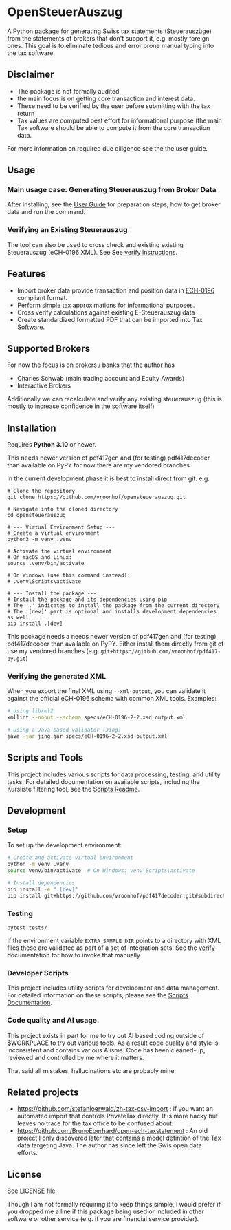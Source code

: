 # OpenSteuerAuszug

A Python package for generating Swiss tax statements (Steuerauszüge) from the statements of brokers that don't support it, e.g. mostly foreign ones.
This goal is to eliminate tedious and error prone manual typing into the tax software.

## Disclaimer

- The package is not formally audited
- the main focus is on getting core transaction and interest data.
- These need to be verified by the user before submitting with the tax return
- Tax values are computed best effort for informational purpose (the main Tax software should be able to compute it from the core transaction data.

For more information on required due diligence see the the user guide.

## Usage

### Main usage case: Generating Steuerauszug from Broker Data

After installing, see the [User Guide](docs/user_guide.md) for preparation steps, how to get broker data and run the command.

### Verifying an Existing Steuerauszug

The tool can also be used to cross check and existing existing Steuerauszug (eCH-0196 XML). See See [verify instructions](docs/verify_existing.mdverify_existing.md).



## Features

- Import broker data provide transaction and position data in [ECH-0196](https://www.ech.ch/de/ech/ech-0196/2.2.0) compliant format.
- Perform simple tax approximations for informational purposes.
- Cross verify calculations against existing E-Steuerauszug data
- Create standardized formatted PDF that can be imported into Tax Software. 

## Supported Brokers

For now the focus is on brokers / banks that the author has 

- Charles Schwab (main trading account and Equity Awards)
- Interactive Brokers
  
Additionally we can recalculate and verify any existing steuerauszug (this is mostly to increase confidence in the software itself)

## Installation

Requires **Python 3.10** or newer.

This needs newer version of pdf417gen and (for testing) pdf417decoder than
available on PyPY for now there are my vendored branches

In the current development phase it is best to install direct from git. e.g.

```console
# Clone the repository
git clone https://github.com/vroonhof/opensteuerauszug.git

# Navigate into the cloned directory
cd opensteuerauszug

# --- Virtual Environment Setup ---
# Create a virtual environment
python3 -m venv .venv

# Activate the virtual environment
# On macOS and Linux:
source .venv/bin/activate

# On Windows (use this command instead):
# .venv\Scripts\activate

# --- Install the package ---
# Install the package and its dependencies using pip
# The '.' indicates to install the package from the current directory
# The '[dev]' part is optional and installs development dependencies as well
pip install .[dev]

```

This package needs a needs newer version of pdf417gen and (for testing) pdf417decoder than available on PyPY. Either install them directly from git ot use my vendored branches (e.g. `git+https://github.com/vroonhof/pdf417-py.git`)

### Verifying the generated XML

When you export the final XML using `--xml-output`, you can validate it
against the official eCH-0196 schema with common XML tools.  Examples:

```bash
# Using libxml2
xmllint --noout --schema specs/eCH-0196-2-2.xsd output.xml

# Using a Java based validator (Jing)
java -jar jing.jar specs/eCH-0196-2-2.xsd output.xml
```

## Scripts and Tools

This project includes various scripts for data processing, testing, and utility tasks.
For detailed documentation on available scripts, including the Kursliste filtering tool, see the [Scripts Readme](scripts/README.md).

## Development

### Setup

To set up the development environment:

```bash
# Create and activate virtual environment
python -m venv .venv
source venv/bin/activate  # On Windows: venv\Scripts\activate

# Install dependencies
pip install -e ".[dev]"
pip install git+https://github.com/vroonhof/pdf417decoder.git#subdirectory=python
```

### Testing

```console
pytest tests/
```

If the environment variable `EXTRA_SAMPLE_DIR` points to a directory with XML files these are validated as part of a set of integration sets. See the [verify](docs/verify_existing.md) documentation for how to invoke that manually.

### Developer Scripts

This project includes utility scripts for development and data management. For detailed information on these scripts, please see the [Scripts Documentation](scripts/README.md).


### Code quality and AI usage.

This project exists in part for me to try out AI based coding outside of $WORKPLACE to try out various tools. As a result code quality and style is inconsistent and contains various AIisms. Code has been cleaned-up, reviewed and controlled by me where it matters.

That said all mistakes, hallucinations etc are probably mine.

## Related projects

- https://github.com/stefanloerwald/zh-tax-csv-import : if you want an
  automated import that controls PrivateTax directly. It is more hacky but leaves no trace for the tax office to be confused about.
- https://github.com/BrunoEberhard/open-ech-taxstatement : An old project I only discovered later that contains a model defintion of the Tax data targeting Java. The author has since left the Swis open data efforts.


## License

See [LICENSE](LICENSE) file.

Though I am not formally requiring it to keep things simple, I would prefer if you dropped me a line if this package being used or included in other software or other service (e.g. if you are financial service provider).

